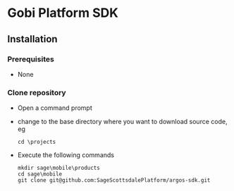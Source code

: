 Gobi Platform SDK
=================

Installation
------------
### Prerequisites
*	None

### Clone repository
*	Open a command prompt
*	change to the base directory where you want to download source code, eg

		cd \projects
*	Execute the following commands
		
		mkdir sage\mobile\products
		cd sage\mobile
		git clone git@github.com:SageScottsdalePlatform/argos-sdk.git